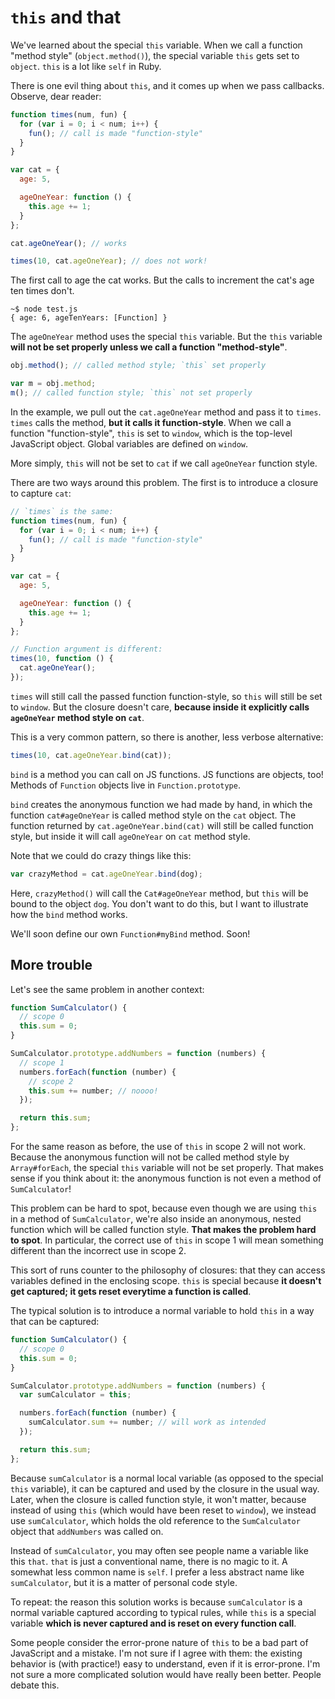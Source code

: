 # `this` and that

We've learned about the special `this` variable. When we call a
function "method style" (`object.method()`), the special variable
`this` gets set to `object`. `this` is a lot like `self` in Ruby.

There is one evil thing about `this`, and it comes up when we pass
callbacks. Observe, dear reader:

```javascript
function times(num, fun) {
  for (var i = 0; i < num; i++) {
    fun(); // call is made "function-style"
  }
}

var cat = {
  age: 5,

  ageOneYear: function () {
    this.age += 1;
  }
};

cat.ageOneYear(); // works

times(10, cat.ageOneYear); // does not work!
```

The first call to age the cat works. But the calls to increment the
cat's age ten times don't.

```
~$ node test.js
{ age: 6, ageTenYears: [Function] }
```

The `ageOneYear` method uses the special `this` variable. But the
`this` variable **will not be set properly unless we call a function
"method-style"**.

```javascript
obj.method(); // called method style; `this` set properly

var m = obj.method;
m(); // called function style; `this` not set properly
```

In the example, we pull out the `cat.ageOneYear` method and pass it
to `times`. `times` calls the method, **but it calls it
function-style**. When we call a function "function-style", `this` is
set to `window`, which is the top-level JavaScript object. Global
variables are defined on `window`.

More simply, `this` will not be set to `cat` if we call `ageOneYear`
function style.

There are two ways around this problem. The first is to introduce a
closure to capture `cat`:

```javascript
// `times` is the same:
function times(num, fun) {
  for (var i = 0; i < num; i++) {
    fun(); // call is made "function-style"
  }
}

var cat = {
  age: 5,

  ageOneYear: function () {
    this.age += 1;
  }
};

// Function argument is different:
times(10, function () {
  cat.ageOneYear();
});
```

`times` will still call the passed function function-style, so `this`
will still be set to `window`. But the closure doesn't care, **because
inside it explicitly calls `ageOneYear` method style on `cat`**.

This is a very common pattern, so there is another, less verbose
alternative:

```javascript
times(10, cat.ageOneYear.bind(cat));
```

`bind` is a method you can call on JS functions. JS functions are
objects, too! Methods of `Function` objects live in
`Function.prototype`.

`bind` creates the anonymous function we had made by hand, in which
the function `cat#ageOneYear` is called method style on the `cat`
object. The function returned by `cat.ageOneYear.bind(cat)` will
still be called function style, but inside it will call `ageOneYear`
on `cat` method style.

Note that we could do crazy things like this:

```javascript
var crazyMethod = cat.ageOneYear.bind(dog);
```

Here, `crazyMethod()` will call the `Cat#ageOneYear` method, but
`this` will be bound to the object `dog`. You don't want to do this,
but I want to illustrate how the `bind` method works.

We'll soon define our own `Function#myBind` method. Soon!

## More trouble

Let's see the same problem in another context:

```javascript
function SumCalculator() {
  // scope 0
  this.sum = 0;
}

SumCalculator.prototype.addNumbers = function (numbers) {
  // scope 1
  numbers.forEach(function (number) {
    // scope 2
    this.sum += number; // noooo!
  });

  return this.sum;
};
```

For the same reason as before, the use of `this` in scope 2 will not
work. Because the anonymous function will not be called method style
by `Array#forEach`, the special `this` variable will not be set
properly. That makes sense if you think about it: the anonymous
function is not even a method of `SumCalculator`!

This problem can be hard to spot, because even though we are using
`this` in a method of `SumCalculator`, we're also inside an anonymous,
nested function which will be called function style. **That makes the
problem hard to spot**. In particular, the correct use of `this` in
scope 1 will mean something different than the incorrect use in scope
2.

This sort of runs counter to the philosophy of closures: that they can
access variables defined in the enclosing scope. `this` is special
because **it doesn't get captured; it gets reset everytime a function
is called**.

The typical solution is to introduce a normal variable to hold `this`
in a way that can be captured:

```javascript
function SumCalculator() {
  // scope 0
  this.sum = 0;
}

SumCalculator.prototype.addNumbers = function (numbers) {
  var sumCalculator = this;

  numbers.forEach(function (number) {
    sumCalculator.sum += number; // will work as intended
  });

  return this.sum;
};
```

Because `sumCalculator` is a normal local variable (as opposed to the
special `this` variable), it can be captured and used by the closure
in the usual way. Later, when the closure is called function style, it
won't matter, because instead of using `this` (which would have been
reset to `window`), we instead use `sumCalculator`, which holds the
old reference to the `SumCalculator` object that `addNumbers` was
called on.

Instead of `sumCalculator`, you may often see people name a variable
like this `that`. `that` is just a conventional name, there is no
magic to it. A somewhat less common name is `self`. I prefer a less
abstract name like `sumCalculator`, but it is a matter of personal
code style.

To repeat: the reason this solution works is because `sumCalculator`
is a normal variable captured according to typical rules, while `this`
is a special variable **which is never captured and is reset on every
function call**.

Some people consider the error-prone nature of `this` to be a bad part
of JavaScript and a mistake. I'm not sure if I agree with them: the
existing behavior is (with practice!) easy to understand, even if it
is error-prone. I'm not sure a more complicated solution would have
really been better. People debate this.
